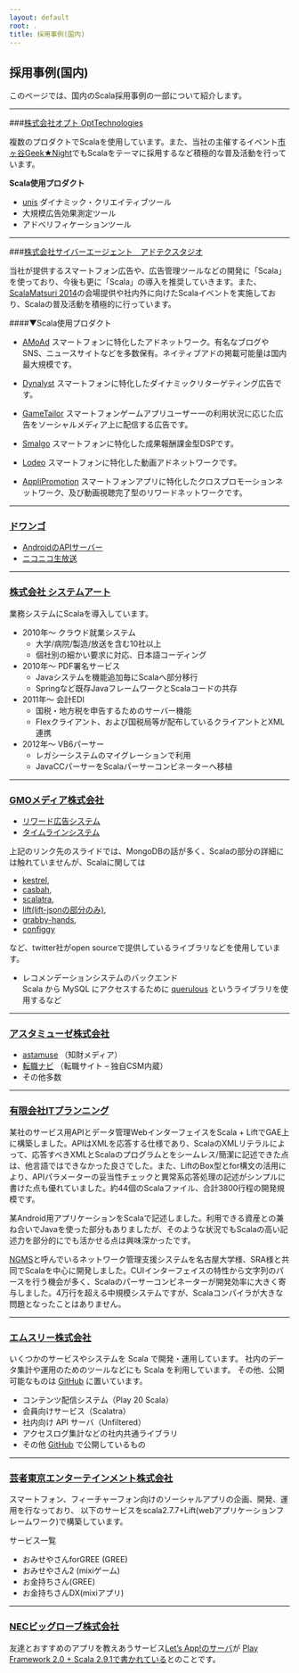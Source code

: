 ```yaml
---
layout: default
root: .
title: 採用事例(国内)
---
```


## 採用事例(国内)

このページでは、国内のScala採用事例の一部について紹介します。

---
###[株式会社オプト OptTechnologies](https://www.opt.ne.jp/opttechnologies/)

複数のプロダクトでScalaを使用しています。また、当社の主催するイベント[市ヶ谷Geek★Night](http://ichigayageek.connpass.com)でもScalaをテーマに採用するなど積極的な普及活動を行っています。

**Scala使用プロダクト**

* [unis](http://lp.unis.tokyo) ダイナミック・クリエイティブツール
* 大規模広告効果測定ツール
* アドベリフィケーションツール

----
###[株式会社サイバーエージェント　アドテクスタジオ](http://www.cyberagent.co.jp/recruit/special/career_adtech/)

当社が提供するスマートフォン広告や、広告管理ツールなどの開発に「Scala」を使っており、今後も更に「Scala」の導入を推奨していきます。また、[ScalaMatsuri 2014](http://scalamatsuri.org/)の会場提供や社内外に向けたScalaイベントを実施しており、Scalaの普及活動を積極的に行っています。


####▼Scala使用プロダクト

* [AMoAd](http://www.amoad.com/)
スマートフォンに特化したアドネットワーク。有名なブログやSNS、ニュースサイトなどを多数保有。ネイティブアドの掲載可能量は国内最大規模です。

* [Dynalyst](https://www.dynalyst.jp/legal/index.html)
スマートフォンに特化したダイナミックリターゲティング広告です。

* [GameTailor](http://adtech.cyberagent.io/pr/2015/01/21/adtech-new%EF%BC%95-%E7%AC%AC%E4%B8%89%E5%BC%BE%E2%98%86%E3%80%8Cgame-tailor%E3%80%8D%E3%81%AE%E6%8F%90%E4%BE%9B%E3%82%92%E9%96%8B%E5%A7%8B/)
スマートフォンゲームアプリユーザー一の利用状況に応じた広告をソーシャルメディア上に配信する広告です。

* [Smalgo](http://www.smalgo.jp/optout/)
スマートフォンに特化した成果報酬課金型DSPです。

* [Lodeo](http://adtech.cyberagent.io/pr/2015/01/15/adtech-new%EF%BC%95-%E7%AC%AC%E4%BA%8C%E5%BC%BE%E2%98%86%E3%80%8Clodeo%E3%80%8D%E3%81%AE%E6%8F%90%E4%BE%9B%E3%82%92%E9%96%8B%E5%A7%8B/)
スマートフォンに特化した動画アドネットワークです。

* [AppliPromotion](http://www.appeleven.co.jp/)
スマートフォンアプリに特化したクロスプロモーションネットワーク、及び動画視聴完了型のリワードネットワークです。

----
### [ドワンゴ](http://info.dwango.co.jp/)

* [AndroidのAPIサーバー](http://www.slideshare.net/SatoshiGoto/scalaandroid-16921765)
* [ニコニコ生放送](http://www.slideshare.net/sifue/developers-summit-2014-play2scalaweb)

----
### [株式会社 システムアート](http://www.sysart.jp/)

業務システムにScalaを導入しています。

* 2010年～ クラウド就業システム
	* 大学/病院/製造/放送を含む10社以上
	* 個社別の細かい要求に対応、日本語コーディング
* 2010年～ PDF署名サービス
	* Javaシステムを機能追加毎にScalaへ部分移行
	* Springなど既存JavaフレームワークとScalaコードの共存
* 2011年～ 会計EDI
	* 国税・地方税を申告するためのサーバー機能
	* Flexクライアント、および国税局等が配布しているクライアントとXML連携
* 2012年～ VB6パーサー
	* レガシーシステムのマイグレーションで利用
	* JavaCCパーサーをScalaパーサーコンビネーターへ移植

----
### [GMOメディア株式会社](http://www.gmo-media.jp/)

* [リワード広告システム](https://docs.google.com/leaf?id=0B3gzkyf0Dd_5M2QzMGRkOTUtYTJlNC00YWZhLTg4ODgtOTlmYTg1M2NiNWU3)
* [タイムラインシステム](http://www.slideshare.net/hitoasa/mongodb-13561725)

上記のリンク先のスライドでは、MongoDBの話が多く、Scalaの部分の詳細には触れていませんが、Scalaに関しては

* [kestrel](https://github.com/robey/kestrel),
* [casbah](https://github.com/mongodb/casbah),
* [scalatra](https://github.com/scalatra/scalatra),
* [lift(lift-jsonの部分のみ)](https://github.com/lift/framework),
* [grabby-hands](https://github.com/twitter/grabby-hands),
* [configgy](https://github.com/robey/configgy)

など、twitter社がopen sourceで提供しているライブラリなどを使用しています。

* レコメンデーションシステムのバックエンド  
Scala から MySQL にアクセスするために [querulous](http://github.com/twitter/querulous) というライブラリを使用するなど

----
### [アスタミューゼ株式会社](http://www.astamuse.co.jp/)

* [astamuse](http://astamuse.com/) （知財メディア）
* [転職ナビ](http://robots-job.com/) （転職サイト – 独自CSM内蔵）
* その他多数

----
### [有限会社ITプランニング](http://www.itpl.co.jp/)

某社のサービス用APIとデータ管理WebインターフェイスをScala + LiftでGAE上に構築しました。APIはXMLを応答する仕様であり、ScalaのXMLリテラルによって、応答すべきXMLとScalaのプログラムとをシームレス/簡潔に記述できた点は、他言語ではできなかった良さでした。また、LiftのBox型とfor構文の活用により、APIパラメーターの妥当性チェックと異常系応答処理の記述がシンプルに書けた点も優れていました。約44個のScalaファイル、合計3800行程の開発規模です。

某Android用アプリケーションをScalaで記述しました。利用できる資産との兼ね合いでJavaを使った部分もありましたが、そのような状況でもScalaの高い記述力を部分的にでも活かせる点は興味深かったです。

[NGMS](http://sourceforge.jp/projects/ngms/)と呼んでいるネットワーク管理支援システムを名古屋大学様、SRA様と共同でScalaを中心に開発しました。CUIインターフェイスの特性から文字列のパースを行う機会が多く、Scalaのパーサーコンビネーターが開発効率に大きく寄与しました。4万行を超える中規模システムですが、Scalaコンパイラが大きな問題となったことはありません。

----
### [エムスリー株式会社](http://corporate.m3.com/)

いくつかのサービスやシステムを Scala で開発・運用しています。
社内のデータ集計や運用のためのツールなどにも Scala を利用しています。
その他、公開可能なものは [GitHub](https://github.com/m3dev) に置いています。

* コンテンツ配信システム（Play 20 Scala）
* 会員向けサービス（Scalatra）
* 社内向け API サーバ（Unfiltered）
* アクセスログ集計などの社内共通ライブラリ
* その他 [GitHub](https://github.com/m3dev) で公開しているもの

----
### [芸者東京エンターテインメント株式会社](http://www.geishatokyo.com/)

スマートフォン、フィーチャーフォン向けのソーシャルアプリの企画、開発、運用を行なっており、
以下のサービスをscala2.7.7+Lift(webアプリケーションフレームワーク)で構築しています。

サービス一覧

* おみせやさんforGREE (GREE)
* おみせやさん2 (mixiゲーム)
* お金持ちさん(GREE)
* お金持ちさんDX(mixiアプリ)

----
### [NECビッグローブ株式会社](http://www.biglobe.ne.jp/)

友達とおすすめのアプリを教えあうサービス[Let’s App!のサーバ](http://letsapp.jp/)が
[Play Framework 2.0 + Scala 2.9.1で書かれている](http://engineer.biglobe.ne.jp/201207/article_1.html)とのことです。
